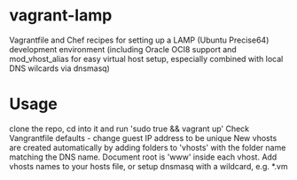 vagrant-lamp
============

Vagrantfile and Chef recipes for setting up a LAMP (Ubuntu Precise64) development environment (including Oracle OCI8 support and mod_vhost_alias for easy virtual host setup, especially combined with local DNS wilcards via dnsmasq)

Usage
=====
clone the repo, cd into it and run 'sudo true && vagrant up'
Check Vangrantfile defaults - change guest IP address to be unique
New vhosts are created automatically by adding folders to 'vhosts' with the folder name matching the DNS name. 
Document root is 'www' inside each vhost. Add vhosts names to your hosts file, or setup dnsmasq with a wildcard, e.g. *.vm